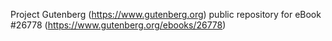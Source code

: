 Project Gutenberg (https://www.gutenberg.org) public repository for eBook #26778 (https://www.gutenberg.org/ebooks/26778)
